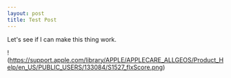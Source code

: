 ```yaml
---
layout: post
title: Test Post
---
```


Let's see if I can make this thing work. 

!(https://support.apple.com/library/APPLE/APPLECARE_ALLGEOS/Product_Help/en_US/PUBLIC_USERS/133084/S1527_flxScore.png)
